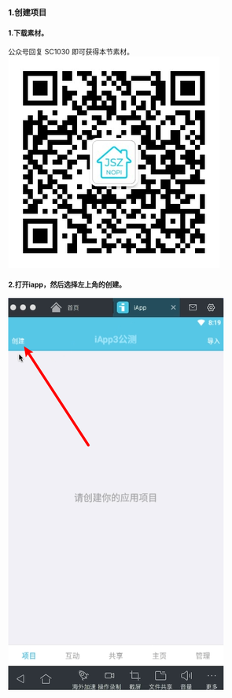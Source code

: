 ### 1.创建项目
#### 1.下载素材。
公众号回复 SC1030
即可获得本节素材。
![title](https://raw.githubusercontent.com/JSZNopi/JSZImage/master/gitnote/2019/10/30/WXCODE-1572446034519.jpeg)
#### 2.打开iapp，然后选择左上角的创建。
![title](https://raw.githubusercontent.com/JSZNopi/JSZImage/master/gitnote/2019/10/30/1-1572445985165.png)

